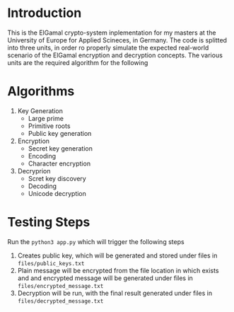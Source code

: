 # Introduction

This is the ElGamal crypto-system inplementation for my masters at the University of Europe for Applied Scineces, in Germany. The code is splitted into three units, in order ro properly simulate the expected real-world scenario of the ElGamal encryption and decryption concepts. 
The various units are the required algorithm for the following

# Algorithms

1. Key Generation
   - Large prime
   - Primitive roots
   - Public key generation
2. Encryption
   - Secret key generation
   - Encoding
   - Character encryption
3. Decryprion
   - Scret key discovery
   - Decoding 
   - Unicode decryption 

# Testing Steps
Run the `python3 app.py` which will trigger the following steps
1. Creates public key, which will be generated and stored under files in `files/public_keys.txt`
2. Plain message will be encrypted from the file location in which exists and and encrypted message will be generated under files in `files/encrypted_message.txt`
3. Decryption will be run, with the final result generated under files in `files/decrypted_message.txt`
